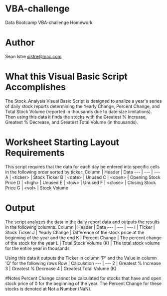 # VBA-challenge
Data Bootcamp VBA-challenge Homework

# Author
Sean Istre 
[sistre@mac.com](mailto:sistre@mac.com)

# What this Visual Basic Script Accomplishes
The Stock_Analysis Visual Basic Script is designed to analize a year's series of daily stock reports determining the Yearly Change, Percent Change, and Total Stock Volume (reported in thousands due to date size limitations). Then using this data it finds the stocks with the Greatest % Increase, Greatest % Decrease, and Greatest Total Volume (in thousands).

# Worksheet Starting Layout Requirements
This script requires that the data for each day be entered into specific cells in the following order sorted by ticker:
Column | Header | Data
--- | --- | ---
A | &lt;ticker&gt;	| Stock Ticker
B | &lt;date&gt; | Unused
C | &lt;open&gt; | Opening Stock Price
D | &lt;high&gt; | Unused
E | &lt;low&gt; | Unused
F | &lt;close&gt;	| Closing Stock Price
G | &lt;vol&gt; | Stock Volume

# Output
The script analyzes the data in the daily report data and outputs the results in the following columns:
Column | Header | Data
--- | --- | ---
I | Ticker	| Stock Ticker
J | Yearly Change | Difference of the stock price at the beginning of the year and the end 
K | Percent Change | The percent change of the stock for the year
L | Total Stock Volume (K) | The total stock volume for the entire year in thousands

Using this data it outputs the Ticker in column 'P' and the Value in column 'Q' for the following rows
Row | Calculation
--- | ---
2 | Greatest % Increase
3 | Greatest % Decrease
4 | Greatest Total Volume (K)

#Notes
Percent Change cannot be calculated for stocks that have and open stock price of 0 for the beginning of the year. The Percent Change for these stocks is denoted at Not a Number (NaN).
